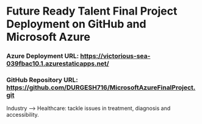 # Future Ready Talent Final Project Deployment on GitHub and Microsoft Azure

### Azure Deployment URL: https://victorious-sea-039fbac10.1.azurestaticapps.net/
### GitHub Repository URL: https://github.com/DURGESH716/MicrosoftAzureFinalProject.git
 Industry --> Healthcare: tackle issues in treatment, diagnosis and accessibility. 

